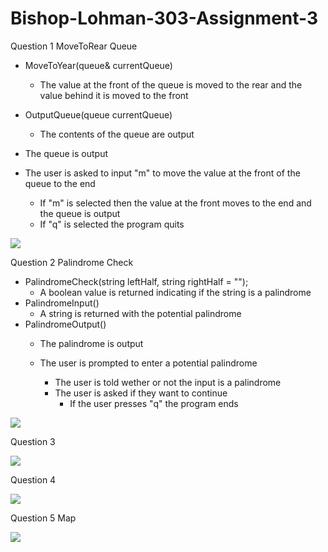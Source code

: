 # Bishop-Lohman-303-Assignment-3

Question 1 MoveToRear Queue

- MoveToYear(queue<int>& currentQueue)
  - The value at the front of the queue is moved to the rear and the value behind it is moved to the front
- OutputQueue(queue<int> currentQueue)
  - The contents of the queue are output

- The queue is output
- The user is asked to input "m" to move the value at the front of the queue to the end
  - If "m" is selected then the value at the front moves to the end and the queue is output
  - If "q" is selected the program quits
  
<img src="https://user-images.githubusercontent.com/90850429/206567708-a60d96a5-2f36-4f70-b7ce-d0c07b9307b1.png"><br />

Question 2 Palindrome Check

- PalindromeCheck(string leftHalf, string rightHalf = "");
  - A boolean value is returned indicating if the string is a palindrome
- PalindromeInput()
  - A string is returned with the potential palindrome
- PalindromeOutput()
  - The palindrome is output
  
  - The user is prompted to enter a potential palindrome
    - The user is told wether or not the input is a palindrome
    - The user is asked if they want to continue
      - If the user presses "q" the program ends
  
 <img src="https://user-images.githubusercontent.com/90850429/206572007-c15f7b05-a81c-42da-a343-692327d77ff5.png"><br />
  
  Question 3
  
 <img src="https://user-images.githubusercontent.com/90850429/206574373-67378589-80b8-4aa8-a6a1-5fb098aa6899.png"><br />

Question 4
 
<img src="https://user-images.githubusercontent.com/90850429/206576304-479bbb37-b4a5-4a40-9b85-386e1e6459fe.png"><br />

Question 5 Map
 
<img src="https://user-images.githubusercontent.com/90850429/206577197-08dcadf6-733c-4568-aa60-0b530ebae2c5.png"><br />
